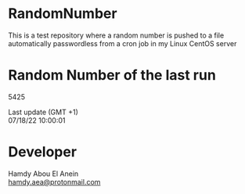 # RandomNumber    
This is a test repository where a random number is pushed to a file automatically passwordless from a cron job in my Linux CentOS server    
# Random Number of the last run   
5425
      
Last update (GMT +1)    
07/18/22 10:00:01
# Developer    
Hamdy Abou El Anein   
hamdy.aea@protonmail.com

